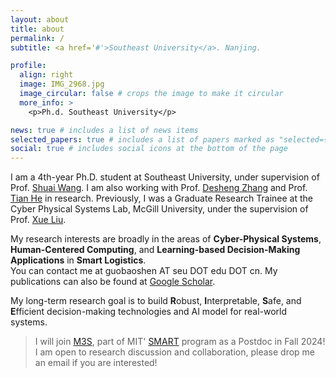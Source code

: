 ```yaml
---
layout: about
title: about
permalink: /
subtitle: <a href='#'>Southeast University</a>. Nanjing.

profile:
  align: right
  image: IMG_2968.jpg
  image_circular: false # crops the image to make it circular
  more_info: >
    <p>Ph.d. Southeast University</p>

news: true # includes a list of news items
selected_papers: true # includes a list of papers marked as "selected={true}"
social: true # includes social icons at the bottom of the page
---
```


I am a 4th-year Ph.D. student at Southeast University, under supervision of Prof. [Shuai Wang](https://scholar.google.com/citations?user=gfDfZqAAAAAJ&hl=zh-CN). I am also working with Prof. [Desheng Zhang](https://www.cs.rutgers.edu/~dz220/) and Prof. [Tian He](https://www-users.cs.umn.edu/~tianhe/) in research. 
Previously, I was a Graduate Research Trainee at the Cyber Physical Systems Lab, McGill University, under the supervision of Prof. [Xue Liu](https://www.cs.mcgill.ca/~xueliu/site/intro.html).

My research interests are broadly in the areas of **Cyber-Physical Systems**, **Human-Centered Computing**, and **Learning-based Decision-Making Applications** in **Smart Logistics**.<br>You can contact me at guobaoshen AT seu DOT edu DOT cn.
My publications can also be found at [Google Scholar](https://scholar.google.com/citations?user=og2Z6YMAAAAJ&hl=zh-CN). 

My long-term research goal is to build **R**obust, **I**nterpretable, **S**afe, and **E**fficient decision-making technologies and AI model for real-world systems.

> I will join [M3S](https://m3s.mit.edu/), part of MIT' [SMART](https://smart.mit.edu/) program as a Postdoc in Fall 2024! I am open to research discussion and collaboration, please drop me an email if you are interested!